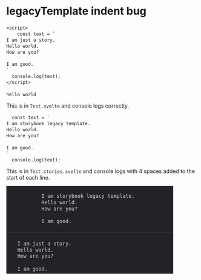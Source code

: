 # legacyTemplate indent bug

```
<script>
    const text = `
I am just a story.
Hello world.
How are you?

I am good.
`
  console.log(text);
</script>

hello world
```

This is in `Test.svelte` and console logs correctly.

```
  const text = `
I am storybook legacy template.
Hello world.
How are you?

I am good.
`
  console.log(text);
```

This is in `Test.stories.svelte` and console logs with 4 spaces added to the start of each line.

![image showing the bug](bug.png)
